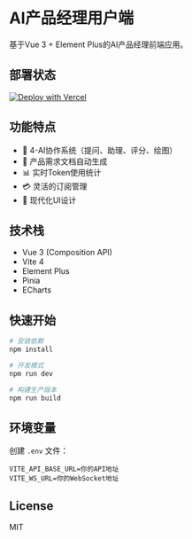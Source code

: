 # AI产品经理用户端

基于Vue 3 + Element Plus的AI产品经理前端应用。

## 部署状态

[![Deploy with Vercel](https://vercel.com/button)](https://vercel.com/import/project?template=https://github.com/davidwang812/ai-pm-user-frontend)

## 功能特点

- 🤖 4-AI协作系统（提问、助理、评分、绘图）
- 💼 产品需求文档自动生成
- 📊 实时Token使用统计
- 💳 灵活的订阅管理
- 🎨 现代化UI设计

## 技术栈

- Vue 3 (Composition API)
- Vite 4
- Element Plus
- Pinia
- ECharts

## 快速开始

```bash
# 安装依赖
npm install

# 开发模式
npm run dev

# 构建生产版本
npm run build
```

## 环境变量

创建 `.env` 文件：

```env
VITE_API_BASE_URL=你的API地址
VITE_WS_URL=你的WebSocket地址
```

## License

MIT

<!-- Deployment Trigger: 2025-08-06_13:23:40 -->

